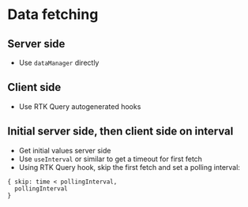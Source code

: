 # Data fetching

## Server side

- Use `dataManager` directly

## Client side

- Use RTK Query autogenerated hooks

## Initial server side, then client side on interval

- Get initial values server side
- Use `useInterval` or similar to get a timeout for first fetch
- Using RTK Query hook, skip the first fetch and set a polling interval:

```
{ skip: time < pollingInterval,
  pollingInterval
}
```

